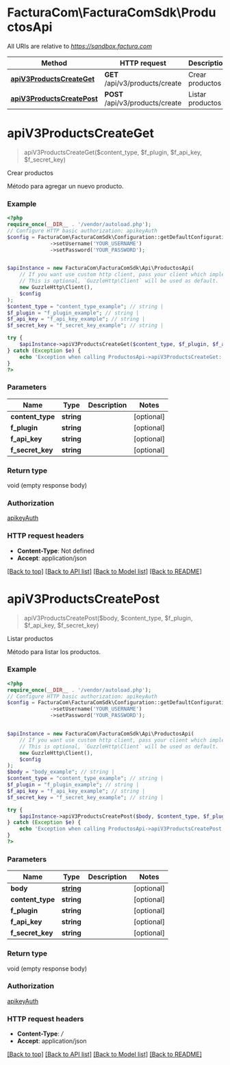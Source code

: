 # FacturaCom\FacturaComSdk\ProductosApi

All URIs are relative to *https://sandbox.factura.com*

Method | HTTP request | Description
------------- | ------------- | -------------
[**apiV3ProductsCreateGet**](ProductosApi.md#apiv3productscreateget) | **GET** /api/v3/products/create | Crear productos
[**apiV3ProductsCreatePost**](ProductosApi.md#apiv3productscreatepost) | **POST** /api/v3/products/create | Listar productos

# **apiV3ProductsCreateGet**
> apiV3ProductsCreateGet($content_type, $f_plugin, $f_api_key, $f_secret_key)

Crear productos

Método para agregar un nuevo producto.

### Example
```php
<?php
require_once(__DIR__ . '/vendor/autoload.php');
// Configure HTTP basic authorization: apikeyAuth
$config = FacturaCom\FacturaComSdk\Configuration::getDefaultConfiguration()
              ->setUsername('YOUR_USERNAME')
              ->setPassword('YOUR_PASSWORD');


$apiInstance = new FacturaCom\FacturaComSdk\Api\ProductosApi(
    // If you want use custom http client, pass your client which implements `GuzzleHttp\ClientInterface`.
    // This is optional, `GuzzleHttp\Client` will be used as default.
    new GuzzleHttp\Client(),
    $config
);
$content_type = "content_type_example"; // string | 
$f_plugin = "f_plugin_example"; // string | 
$f_api_key = "f_api_key_example"; // string | 
$f_secret_key = "f_secret_key_example"; // string | 

try {
    $apiInstance->apiV3ProductsCreateGet($content_type, $f_plugin, $f_api_key, $f_secret_key);
} catch (Exception $e) {
    echo 'Exception when calling ProductosApi->apiV3ProductsCreateGet: ', $e->getMessage(), PHP_EOL;
}
?>
```

### Parameters

Name | Type | Description  | Notes
------------- | ------------- | ------------- | -------------
 **content_type** | **string**|  | [optional]
 **f_plugin** | **string**|  | [optional]
 **f_api_key** | **string**|  | [optional]
 **f_secret_key** | **string**|  | [optional]

### Return type

void (empty response body)

### Authorization

[apikeyAuth](../../README.md#apikeyAuth)

### HTTP request headers

 - **Content-Type**: Not defined
 - **Accept**: application/json

[[Back to top]](#) [[Back to API list]](../../README.md#documentation-for-api-endpoints) [[Back to Model list]](../../README.md#documentation-for-models) [[Back to README]](../../README.md)

# **apiV3ProductsCreatePost**
> apiV3ProductsCreatePost($body, $content_type, $f_plugin, $f_api_key, $f_secret_key)

Listar productos

Método para listar los productos.

### Example
```php
<?php
require_once(__DIR__ . '/vendor/autoload.php');
// Configure HTTP basic authorization: apikeyAuth
$config = FacturaCom\FacturaComSdk\Configuration::getDefaultConfiguration()
              ->setUsername('YOUR_USERNAME')
              ->setPassword('YOUR_PASSWORD');


$apiInstance = new FacturaCom\FacturaComSdk\Api\ProductosApi(
    // If you want use custom http client, pass your client which implements `GuzzleHttp\ClientInterface`.
    // This is optional, `GuzzleHttp\Client` will be used as default.
    new GuzzleHttp\Client(),
    $config
);
$body = "body_example"; // string | 
$content_type = "content_type_example"; // string | 
$f_plugin = "f_plugin_example"; // string | 
$f_api_key = "f_api_key_example"; // string | 
$f_secret_key = "f_secret_key_example"; // string | 

try {
    $apiInstance->apiV3ProductsCreatePost($body, $content_type, $f_plugin, $f_api_key, $f_secret_key);
} catch (Exception $e) {
    echo 'Exception when calling ProductosApi->apiV3ProductsCreatePost: ', $e->getMessage(), PHP_EOL;
}
?>
```

### Parameters

Name | Type | Description  | Notes
------------- | ------------- | ------------- | -------------
 **body** | [**string**](../Model/string.md)|  | [optional]
 **content_type** | **string**|  | [optional]
 **f_plugin** | **string**|  | [optional]
 **f_api_key** | **string**|  | [optional]
 **f_secret_key** | **string**|  | [optional]

### Return type

void (empty response body)

### Authorization

[apikeyAuth](../../README.md#apikeyAuth)

### HTTP request headers

 - **Content-Type**: */*
 - **Accept**: application/json

[[Back to top]](#) [[Back to API list]](../../README.md#documentation-for-api-endpoints) [[Back to Model list]](../../README.md#documentation-for-models) [[Back to README]](../../README.md)

